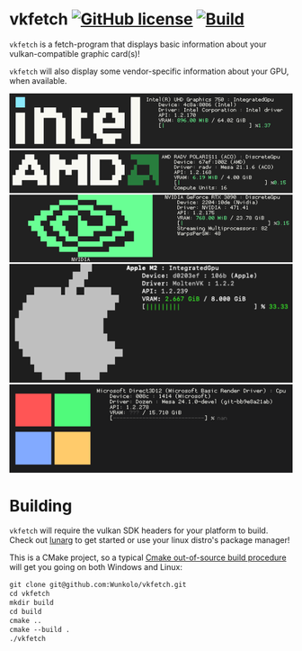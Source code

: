 # vkfetch [![GitHub license](https://img.shields.io/badge/license-MIT-blue.svg)](LICENSE) [![Build](https://github.com/Wunkolo/vkfetch/actions/workflows/cmake.yml/badge.svg)](https://github.com/Wunkolo/vkfetch/actions/workflows/cmake.yml)

`vkfetch` is a fetch-program that displays basic information about your vulkan-compatible graphic card(s)!

`vkfetch` will also display some vendor-specific information about your GPU, when available.

![Intel](images/intel.png)
![AMD](images/amd.png)
![Nvidia](images/nvidia.png)
![Apple](images/apple.png)
![Dozen](images/dozen.png)

# Building

`vkfetch` will require the vulkan SDK headers for your platform to build. Check out [lunarg](https://vulkan.lunarg.com/) to get started or use your linux distro's package manager!

This is a CMake project, so a typical [Cmake out-of-source build procedure](http://preshing.com/20170511/how-to-build-a-cmake-based-project/#running-cmake-from-the-command-line) will get you going on both Windows and Linux:

```
git clone git@github.com:Wunkolo/vkfetch.git
cd vkfetch
mkdir build
cd build
cmake ..
cmake --build .
./vkfetch
```
